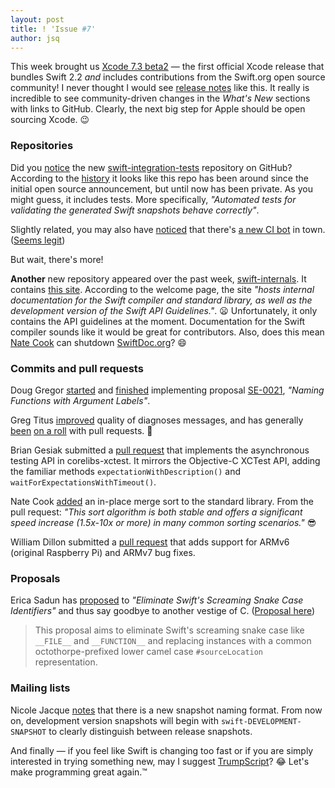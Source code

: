 ```yaml
---
layout: post
title: ! 'Issue #7'
author: jsq
---
```


This week brought us [Xcode 7.3 beta2](https://twitter.com/SwiftLang/status/691805674079195136) &mdash; the first official Xcode release that bundles Swift 2.2 *and* includes contributions from the Swift.org open source community! I never thought I would see [release notes](http://adcdownload.apple.com/Developer_Tools/Xcode_7.3_beta_2/Xcode_7.3_beta_2_Reease_Notes.pdf) like this.  It really is incredible to see community-driven changes in the *What's New* sections with links to GitHub. Clearly, the next big step for Apple should be open sourcing Xcode. 😉

<!--excerpt-->

### Repositories

Did you [notice](https://twitter.com/modocache/status/690342486917668864) the new [swift-integration-tests](https://github.com/apple/swift-integration-tests) repository on GitHub? According to the [history](https://github.com/apple/swift-integration-tests/commit/db437d2fa1951a9190b2c4adafffc701965ea8c4) it looks like this repo has been around since the initial open source announcement, but until now has been private. As you might guess, it includes tests. More specifically, *"Automated tests for validating the generated Swift snapshots behave correctly"*.

Slightly related, you may also have [noticed](https://twitter.com/simjp/status/692135037270134784) that there's [a new CI bot](https://github.com/swift-ci) in town. ([Seems legit](http://cdn.meme.am/instances/60114268.jpg))

But wait, there's more!

**Another** new repository appeared over the past week, [swift-internals](https://github.com/apple/swift-internals). It contains [this site](http://apple.github.io/swift-internals/). According to the welcome page, the site *"hosts internal documentation for the Swift compiler and standard library, as well as the development version of the Swift API Guidelines."*. 😦 Unfortunately, it only contains the API guidelines at the moment. Documentation for the Swift compiler sounds like it would be great for contributors. Also, does this mean [Nate Cook](https://twitter.com/nnnnnnnn) can shutdown [SwiftDoc.org](http://swiftdoc.org)? 😄

### Commits and pull requests

Doug Gregor [started](https://github.com/apple/swift/commit/ecfde0e71c61184989fde0f93f8d6b7f5375b99a) and [finished](https://github.com/apple/swift/commit/c9c1d1390c621dc3932c0a77c8a191e6411b71f2) implementing proposal [SE-0021](https://github.com/apple/swift-evolution/blob/master/proposals/0021-generalized-naming.md), *"Naming Functions with Argument Labels"*.

Greg Titus [improved](https://github.com/apple/swift/pull/1042) quality of diagnoses messages, and has generally [been](https://github.com/apple/swift/pull/1069) [on a roll](https://github.com/apple/swift/pull/1089) with pull requests. 👏

Brian Gesiak submitted a [pull request](https://github.com/apple/swift-corelibs-xctest/pull/43) that implements the asynchronous testing API in corelibs-xctest. It mirrors the Objective-C XCTest API, adding the familiar methods `expectationWithDescription()` and `waitForExpectationsWithTimeout()`.

Nate Cook [added](https://github.com/apple/swift/pull/1063) an in-place merge sort to the standard library. From the pull request: *"This sort algorithm is both stable and offers a significant speed increase (1.5x-10x or more) in many common sorting scenarios."* 😎

William Dillon submitted a [pull request](https://github.com/apple/swift/pull/901) that adds support for ARMv6 (original Raspberry Pi) and ARMv7 bug fixes.

### Proposals

Erica Sadun has [proposed](https://github.com/apple/swift-evolution/pull/116/) to *"Eliminate Swift's Screaming Snake Case Identifiers"* and thus say goodbye to another vestige of C. ([Proposal here](https://github.com/erica/swift-evolution/blob/master/proposals/00xx-screaming-snakes.md))
>This proposal aims to eliminate Swift's screaming snake case like `__FILE__` and `__FUNCTION__` and replacing instances with a common octothorpe-prefixed lower camel case `#sourceLocation` representation.

### Mailing lists

Nicole Jacque [notes](https://lists.swift.org/pipermail/swift-dev/Week-of-Mon-20160125/000934.html) that there is a new snapshot naming format. From now on, development version snapshots will begin with `swift-DEVELOPMENT-SNAPSHOT` to clearly distinguish between release snapshots.

And finally &mdash; if you feel like Swift is changing too fast or if you are simply interested in trying something new, may I suggest [TrumpScript](https://github.com/samshadwell/TrumpScript)? 😂 Let's make programming great again.™

